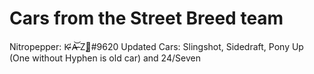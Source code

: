 # Cars from the Street Breed team

Nitropepper: K̷̴̕ A̶̷͝ Z̨🎱#9620
Updated Cars: Slingshot, Sidedraft, Pony Up (One without Hyphen is old car) and 24/Seven

